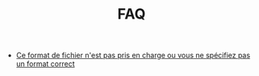 ﻿---
title: FAQ
type: docs
weight: 1093
url: /fr/java/faqs/
---
- [Ce format de fichier n'est pas pris en charge ou vous ne spécifiez pas un format correct](/cells/fr/java/this-file-format-is-not-supported-or-you-do-not-specify-a-correct-format/)
